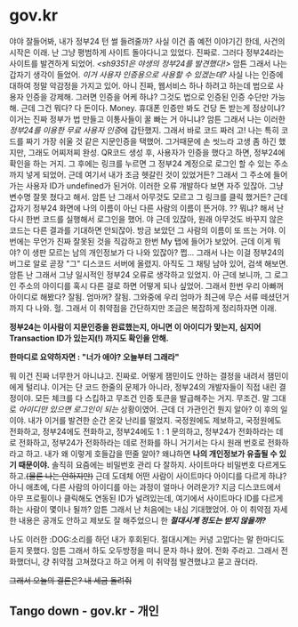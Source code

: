 # gov.kr
야야 잘들어봐, 내가 정부24 턴 썰 들려줄까? 사실 이건 좀 예전 이야기긴 한데, 사건의 시작은 이래.
난 그냥 평범하게 사이트 돌아다니고 있었다. 진짜로. 그러다 정부24라는 사이트를 발견하게 되었어. *<sh9351은 야생의 정부24를 발견했다!>* 암튼 그래서 나는 갑자기 생각이 들었어.
*이거 사용자 인증용으로 사용할 수 있겠는데?* 사실 나는 인증에 대하여 정말 악감정을 가지고 있어. 아니 진짜, 웹서비스 하나 하려고 하는데 법으로 사용자 인증을 강제해.
그러면 인증을 어케 하냐? 그것도 법으로 인증된 인증 수단만 가능해. 근데 그건 뭐다? 다 돈이다. Money. 휴대폰 인증만 봐도 건당 돈 받는게 정상이냐? 이거는 진짜 정부가 법 만들고
이통사들이 꿀 빠는 거 아니냐? 암튼 그래서 나는 이러한 *정부24를 이용한 무료 사용자 인증*에 감탄했지. 그래서 바로 코드 짜러 고! 나는 특히 코드를 짜기 가장 쉬울 것 같은 지문인증을 택했어.
그거때문에 손 씻느라 고생 좀 하긴 했지만, 그래도 어찌저찌 완성. QR코드 생성 후, 사용자가 인증을 했다고 하면, 정부24에 확인을 하는 거지. 그 후에는 링크를 누르면 그 정부24 계정으로 로그인
할 수 있는 주소까지 넣게 되었어. 근데 여기서 내가 조금 헷갈린 것이 있었거든? 그래서 그 주소에 들어가는 사용자 ID가 undefined가 된거야. 이러한 오류 개발하다 보면 자주 있잖아.
그냥 변수명 잘못 쳤다고 해서. 암튼 난 그래서 아무것도 모르고 그 링크를 클릭 했거든? 근데 갑자기 정부24 화면에 나의 이름이 아닌 다른 사람의 이름이 뜬거야. ?? 뭐냐? 해서 난 다시 한번
코드를 실행해서 로그인을 했어. 야 근데 있잖아, 원래 아무것도 바꾸지 않은 코드는 다른 결과를 기대하면 안되잖아. 방금 보았던 그 사람의 이름이 또 뜨는 거야. 이번에는 무언가 진짜 잘못된
것을 직감하고 한번 My 탭에 들어가 보았어. 근데 이게 뭐야? 이 생판 모르는 남의 개인정보가 다 나와 있잖아? 쩝... 그래서 나는 이걸 정부24의 버그로 알로 곧장 "그" 디스코드 서버에 올렸지.
아직도 그 채팅 남아 있어, 검색 해보면. 암튼 난 그래서 그냥 일시적인 정부24 오류로 생각하고 있었지. 아 근데 보니까, 그 로그인 주소의 아이디를 혹시 다른 걸로 하면 어떻게 되나 싶었어.
그래서 한번 우리 아빠꺼 아이디로 해봤다? 잘됨. 엄마꺼? 잘됨. 그와중에 우리 엄마가 최근에 무슨 서류 떼셨던거까지 다 나와. 헐. 그래서 이 취약점을 간단하지만 조금은 복잡하게 정리하자면 이래.

**정부24는 이사람이 지문인증을 완료했는지, 아니면 이 아이디가 맞는지, 심지어 Transaction ID가 있는지(!) 까지도 확인을 안해.**

**한마디로 요약하자면 : "너가 애야? 오늘부터 그래라"**

뭐 이건 진짜 너무한거 아니냐고. 진짜로. 어떻게 잼민이도 안하는 결정을 내려서 잼민이에게 털리냐. 이거는 단 코드 한줄의 문제가 아니라, 정부24의 개발자들이 직접 내린 결정이야.
모든 체크를 다 스킵하고 무조건 인증 토큰을 발급해주는 거지. 무조건. 말 그대로 *아이디만 있으면 로그인이 되는* 상황이였어. 근데 더 가관인건 뭔지 알아? 이 후의 일이야.
내가 이거를 발견한 순간 온갖 난리를 떨었지. 국정원에도 제보하고, 국정원에도 전화하고, 정부24에도 전화하고, 정부24에도 1 : 1 문의하고, 정부24가 전화하라는 데로 전화하고,
정부24가 전화하라는 데로 전화를 하니 거기서는 다시 원래 번호로 전화하라고 하고. 내가 왜 이렇게 호들갑을 떤줄 알아? 왜냐하면 **나의 개인정보가 유출될 수 있기 때문이야.**
솔직히 요즘에는 비밀번호 관리 다 잘하지. 사이트마다 비밀번호 다르게도 하고.~~(물론 나는 안하지만)~~ 근데 도데체 어떤 사람이 사이트마다 아이디를 다르게 하냐? 아니 애초에, 다른 사람의
아이디를 아는 과정이 얼마나 어려운가? 지금 디스코드에서 아무 프로필이나 클릭해도 연동된 ID가 널려있는데, 여기에서 사이트마다 ID를 다르게 하는 사람이 몇이나 될까? 암튼 그래서 난 처음에는
내심 기대했었어. 아 이 취약점 자세한 내용은 공개도 안하고 제보도 잘 해주었으니 한 ***절대시계 정도는 받지 않을까?***


나도 이러한 :DOG:소리를 하던 내가 후회된다. 절대시계는 커녕 고맙다는 말 한마디도 듣지 못했다. 암튼 그래서 하도 오두방정을 떠니 문자 하나 왔어. 전화 주라고.
그래서 전화했더니, 걍 취약점 고쳐졌다고 하고 어케 이 취약점 발견했냐고 묻고 끊더라.

~~그래서 오늘의 결론은? 내 세금 돌려줘~~

## Tango down - gov.kr - 개인

